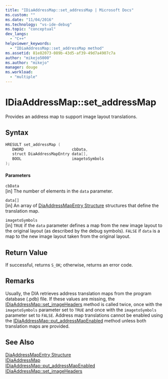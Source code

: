 ```yaml
---
title: "IDiaAddressMap::set_addressMap | Microsoft Docs"
ms.custom: ""
ms.date: "11/04/2016"
ms.technology: "vs-ide-debug"
ms.topic: "conceptual"
dev_langs: 
  - "C++"
helpviewer_keywords: 
  - "IDiaAddressMap::set_addressMap method"
ms.assetid: 81e82073-089b-43d5-af39-49d7a4907c7a
author: "mikejo5000"
ms.author: "mikejo"
manager: douge
ms.workload: 
  - "multiple"
---
```

# IDiaAddressMap::set_addressMap
Provides an address map to support image layout translations.  
  
## Syntax  
  
```C++  
HRESULT set_addressMap (   
   DWORD                     cbData,  
   struct DiaAddressMapEntry data[],  
   BOOL                      imagetoSymbols  
);  
```  
  
#### Parameters  
 `cbData`  
 [in] The number of elements in the `data` parameter.  
  
 `data[]`  
 [in] An array of [DiaAddressMapEntry Structure](../../debugger/debug-interface-access/diaaddressmapentry.md) structures that define the translation map.  
  
 `imagetoSymbols`  
 [in] `TRUE` if the `data` parameter defines a map from the new image layout to the original layout (as described by the debug symbols). `FALSE` if `data` is a map to the new image layout taken from the original layout.  
  
## Return Value  
 If successful, returns `S_OK`; otherwise, returns an error code.  
  
## Remarks  
 Usually, the DIA retrieves address translation maps from the program database (.pdb) file. If these values are missing, the [IDiaAddressMap::set_imageHeaders](../../debugger/debug-interface-access/idiaaddressmap-set-imageheaders.md) method is called twice, once with the `imagetoSymbols` parameter set to `TRUE` and once with the `imagetoSymbols` parameter set to `FALSE`. Address map translations cannot be enabled using the [IDiaAddressMap::put_addressMapEnabled](../../debugger/debug-interface-access/idiaaddressmap-put-addressmapenabled.md) method unless both translation maps are provided.  
  
## See Also  
 [DiaAddressMapEntry Structure](../../debugger/debug-interface-access/diaaddressmapentry.md)   
 [IDiaAddressMap](../../debugger/debug-interface-access/idiaaddressmap.md)   
 [IDiaAddressMap::put_addressMapEnabled](../../debugger/debug-interface-access/idiaaddressmap-put-addressmapenabled.md)   
 [IDiaAddressMap::set_imageHeaders](../../debugger/debug-interface-access/idiaaddressmap-set-imageheaders.md)